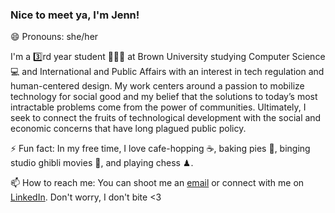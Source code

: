 ### Nice to meet ya, I'm Jenn!

😄 Pronouns: she/her

I'm a 3️⃣rd year student 👩🏻‍🏫 at Brown University studying Computer Science 💻 and International and Public Affairs with an interest in tech regulation and human-centered design. My work centers around a passion to mobilize technology for social good and my belief that the solutions to today’s most intractable problems come from the power of communities. Ultimately, I seek to connect the fruits of technological development with the social and economic concerns that have long plagued public policy.

⚡ Fun fact: In my free time, I love cafe-hopping ☕️, baking pies 🥧, binging studio ghibli movies 🍿, and playing chess ♟.

📫 How to reach me: You can shoot me an [email](mailto:jennifer_wang@brown.edu) or connect with me on [LinkedIn](https://www.linkedin.com/in/jennifer-wang-b156b81b1/). Don't worry, I don't bite <3




<!--
**jennjwang/jennjwang** is a ✨ _special_ ✨ repository because its `README.md` (this file) appears on your GitHub profile.

Here are some ideas to get you started:

- 🔭 I’m currently working on ...
- 🌱 I’m currently learning ...
- 👯 I’m looking to collaborate on ...
- 🤔 I’m looking for help with ...
- 💬 Ask me about ...
- 📫 How to reach me: ...
- 😄 Pronouns: ...
- ⚡ Fun fact: ...
-->

